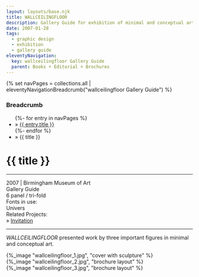 ```yaml
---
layout: layouts/base.njk
title: WALLCEILINGFLOOR
description: Gallery Guide for exhibition of minimal and conceptual art
date: 2007-01-28
tags:
  - graphic design
  - exhibition
  - gallery guide
eleventyNavigation:
  key: wallceilingfloor Gallery Guide
  parent: Books + Editorial + Brochures
---
```

{% set navPages = collections.all | eleventyNavigationBreadcrumb("wallceilingfloor Gallery Guide") %}
<div class="breadcrumb">
    <h3 class="visually-hidden">Breadcrumb</h3>
	<ul class="nav">
            {%- for entry in navPages %}
		<li class="nav-item"{% if entry.url == page.url %} class="active-breadcrumb"{% endif %}> » <a href="{{ entry.url }}">{{ entry.title }}</a></li>
  	    	{%- endfor %}
	    <li class="nav-item"><active-breadcrumb>» {{ title }}</active-breadcrumb></li>
	</ul>
</div>
<div class="container">
	<div class="row"></div>
	<div class="row">
		<div class="col-4 col-4-md col-4-lg">
			<h1>{{ title }}</h1>
			<hr>
			<figcaption>2007 | Birmingham Museum of Art</figcaption>
			<figcaption>Gallery Guide</br>6 panel / tri-fold</figcaption>
			<figcaption>Fonts in use:</br>Univers</figcaption>
			<figcaption>Related Projects:</br>» <a href=/creative_index/ephemera_misc/2007_wallceilingfloor>Invitation</a></figcaption>
			<hr>
		    <p><em>WALLCEILINGFLOOR</em> presented work by three important figures in minimal and conceptual art.</p>
		</div>
		<div class="col"></div>
		<div class="col-6 col-6-md col-6-lg">
			{%_image "wallceilingfloor_1.jpg", "cover with sculpture" %}
		</div>
	</div>
	<div class="row">
		<div class="col"></div>
		<div class="col-9 col-9-md col-9-lg">
            {%_image "wallceilingfloor_2.jpg", "brochure layout" %}
        </div>
	</div>
	<div class="row">
		<div class="col">
		    {%_image "wallceilingfloor_3.jpg", "brochure layout" %}
		</div>
  	</div>
</div>